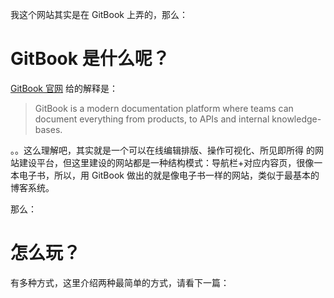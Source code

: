 我这个网站其实是在 GitBook 上弄的，那么：

# GitBook 是什么呢？

[GitBook 官网](https://www.gitbook.com) 给的解释是：

> GitBook is a modern documentation platform where teams can document everything from products, to APIs and internal knowledge-bases.

。。这么理解吧，其实就是一个可以在线编辑排版、操作可视化、所见即所得 的网站建设平台，但这里建设的网站都是一种结构模式：导航栏+对应内容页，很像一本电子书，所以，用 GitBook 做出的就是像电子书一样的网站，类似于最基本的博客系统。

那么：

# 怎么玩？

有多种方式，这里介绍两种最简单的方式，请看下一篇：

